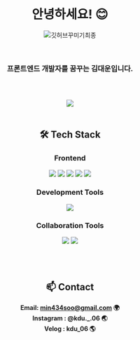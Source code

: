<div align="center">


# 안녕하세요! 😊

![깃허브꾸미기최종](https://github.com/user-attachments/assets/25df19c4-7318-4464-a361-ae678bb93bd1)


<br/>
<h3>프론트엔드 개발자를 꿈꾸는 김대운입니다.<br /><br />

<br/>
<br/>
<img src="https://blog.kakaocdn.net/dn/lurC0/btsI1SevFTg/pBpZ7B9rKo4APwx36kSxLk/img.gif"/>
<br/>
<br/>


## 🛠 Tech Stack
### Frontend
<div align="center">
  <img src="https://img.shields.io/badge/HTML5-E34F26?style=flat-square&logo=HTML5&logoColor=white"/>
  <img src="https://img.shields.io/badge/CSS3-1572B6?style=flat-square&logo=CSS3&logoColor=white"/>
  <img src="https://img.shields.io/badge/JavaScript-F7DF1E?style=flat-square&logo=JavaScript&logoColor=black"/>
  <img src="https://img.shields.io/badge/React-61DAFB?style=flat-square&logo=React&logoColor=black"/>
  <img src="https://img.shields.io/badge/TypeScript-3178C6?style=flat-square&logo=TypeScript&logoColor=white"/>
</div>

### Development Tools
<div align="center">
  <img src="https://img.shields.io/badge/VSCode-007ACC?style=flat-square&logo=Visual%20Studio%20Code&logoColor=white"/>
</div>

### Collaboration Tools
<div align="center">
  <img src="https://img.shields.io/badge/GitHub-181717?style=flat-square&logo=GitHub&logoColor=white"/>
  <img src="https://img.shields.io/badge/Notion-000000?style=flat-square&logo=Notion&logoColor=white"/>
</div>
<br/>
<br/>
<br/>

## 📫 Contact
<b> Email: min434soo@gmail.com 🌍 <br/>
<b> Instagram : @kdu._.06 🌏 <br/>
<b> Velog : kdu_06 🌎
